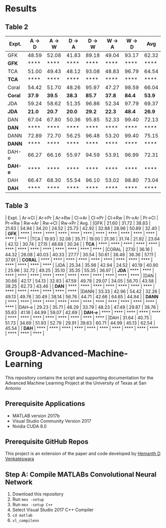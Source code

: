 # Results

## Table 2

| Expt.  | A -> D | A -> W | D -> A | D -> W | W -> A | W -> D | Avg |
| ------ | -------- |  -------- | -------- | -------- | -------- | -------- | -------- |
| GFK | 48.59 | 52.08 | 41.83 | 89.18 | 49.04 | 93.17 | 62.32 |
| **GFK**  | **** | **** | **** | **** | **** | **** |   ****  |
| TCA | 51.00 | 49.43 | 48.12 | 93.08 | 48.83 | 96.79 | 64.54 |
| **TCA**  | **** | **** | **** | **** | **** | **** |   ****  |
| Coral  | 54.42 | 51.70  |  48.26  | 95.97  | 47.27 |  98.59  |  66.04 |
| **Coral**  | **37.9** | **39.5**  |  **38.3**  | **85.7**  | **37.8** |  **84.4**  |  **53.9** |
|JDA | 59.24 | 58.62 | 51.35 | 96.86 | 52.34 | 97.79 | 69.37 |
|**JDA** | **21.0** | **20.7** | **20.0** | **29.2** | **22.3** | **48.4** | **26.9** |
| DAN | 67.04 | 67.80 | 50.36 | 95.85 | 52.33 | 99.40 | 72.13 |
| **DAN** | **** | **** | **** | **** | **** | **** | **** |
| DANN | 72.89 | 72.70 | 56.25 | 96.48 | 53.20 | 99.40 | 75.15 |
| **DANN** | **** | **** | **** | **** | **** | **** | **** |
| DAH-e | 66.27 | 66.16 | 55.97 | 94.59 | 53.91 | 96.99 | 72.31 |
| **DAH-e** | **** | **** | **** | **** | **** | **** | **** |
| DAH | 66.47 | 68.30 | 55.54 | 96.10 | 53.02 | 98.80 | 73.04 |
| **DAH** | **** | **** | **** | **** | **** | **** | **** |

## Table 3
| Expt. | Ar→Cl | Ar→Pr |  Ar→Rw | Cl→Ar | Cl→Pr | Cl→Rw | Pr→Ar | Pr→Cl | Pr→Rw | Rw→Ar | Rw→Cl | Rw→Pr | Avg. |
|GFK | 21.60 | 31.72 | 38.83 | 21.63 | 34.94 | 34.20 | 24.52 | 25.73 | 42.92 | 32.88 | 28.96 | 50.89 | 32.40 |
| **GFK** | **** | **** | **** | **** | **** | **** | **** | **** | **** | **** | **** | **** | **** |
|TCA | 19.93 | 32.08 | 35.71 | 19.00 | 31.36 | 31.74 | 21.92 | 23.64 | 42.12 | 30.74 | 27.15 | 48.68 | 30.34 |
| **TCA** | **** | **** | **** | **** | **** | **** | **** | **** | **** | **** | **** | **** | **** |
|CORAL | 27.10 | 36.16 | 44.32 | 26.08 | 40.03 | 40.33 | 27.77 | 30.54 | 50.61 | 38.48 | 36.36 | 57.11 |  37.91 |
| **CORAL** | **** | **** | **** | **** | **** | **** | **** | **** | **** | **** | **** | **** | **** |
|JDA | 25.34 | 35.98 | 42.94 | 24.52 | 40.19 | 40.90 | 25.96 | 32.72 | 49.25 | 35.10 | 35.35 | 55.35 | 36.97 |
| **JDA** | **** | **** | **** | **** | **** | **** | **** | **** | **** | **** | **** | **** | **** |
|DAN | 30.66 | 42.17 | 54.13 | 32.83 | 47.59 | 49.78 | 29.07 | 34.05 | 56.70 | 43.58 | 38.25 | 62.73 | 43.46 |
| **DAN** | **** | **** | **** | **** | **** | **** | **** | **** | **** | **** | **** | **** | **** |
|DANN | 33.33 | 42.96 | 54.42 | 32.26 | 49.13 | 49.76 | 30.49 | 38.14 | 56.76 | 44.71 | 42.66 | 64.65 | 44.94 |
| **DANN** | **** | **** | **** | **** | **** | **** | **** | **** | **** | **** | **** | **** | **** |
|DAH-e | 29.23 | 35.71 | 48.29 | 33.79 | 48.23 | 47.49 | 29.87 | 38.76 | 55.63 | 41.16 | 44.99 | 59.07 | 42.69 |
| **DAH-e** | **** | **** | **** | **** | **** | **** | **** | **** | **** | **** | **** | **** | **** |
|DAH | 31.64 | 40.75 | 51.73 | 34.69 | 51.93 | 52.79 | 29.91 | 39.63 | 60.71 | 44.99 | 45.13 | 62.54 | 45.54 |
| **DAH** | **** | **** | **** | **** | **** | **** | **** | **** | **** | **** | **** | **** | **** |


# Group8-Advanced-Machine-Learning
This repository contains the script and supporting documentation for the Advanced Machine Learning Project at the University of Texas at San Antonio

## Prerequisite Applications

* MATLAB version 2017b
* Visual Studio Community Version 2017
* Nvidia CUDA 8.0

## Prerequisite GitHub Repos

This project is an extension of the paper and code developed by [Hemanth D Venkateswara](https://www.hemanthdv.org/officeHomeDataset.html)

## Step A: Compile MATLABs Convolutional Neural Network
1. Download this repository
2. Run `mex -setup`
3. Run `mex -setup C++`
4. Select Visual Studio 2017 C++ Compiler
5. `cd matlab`
6. `vl_compilenn`
